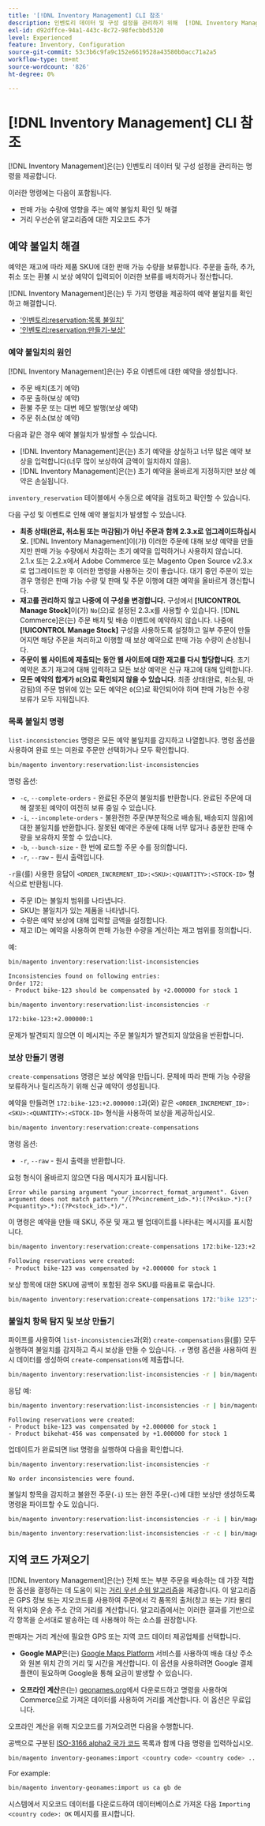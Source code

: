 ```yaml
---
title: '[!DNL Inventory Management] CLI 참조'
description: 인벤토리 데이터 및 구성 설정을 관리하기 위해  [!DNL Inventory Management] 모듈에서 제공하는 명령에 대해 알아봅니다.
exl-id: d92dffce-94a1-443c-8c72-98fecbbd5320
level: Experienced
feature: Inventory, Configuration
source-git-commit: 53c3b6c9fa9c152e6619528a43580b0acc71a2a5
workflow-type: tm+mt
source-wordcount: '826'
ht-degree: 0%

---
```


# [!DNL Inventory Management] CLI 참조

[!DNL Inventory Management]은(는) 인벤토리 데이터 및 구성 설정을 관리하는 명령을 제공합니다.

이러한 명령에는 다음이 포함됩니다.

- 판매 가능 수량에 영향을 주는 예약 불일치 확인 및 해결
- 거리 우선순위 알고리즘에 대한 지오코드 추가

## 예약 불일치 해결

예약은 재고에 따라 제품 SKU에 대한 판매 가능 수량을 보류합니다. 주문을 출하, 추가, 취소 또는 환불 시 보상 예약이 입력되어 이러한 보류를 배치하거나 정산합니다.

[!DNL Inventory Management]은(는) 두 가지 명령을 제공하여 예약 불일치를 확인하고 해결합니다.

- [&#39;인벤토리:reservation:목록 불일치&#39;](#list-inconsistencies-command)
- [&#39;인벤토리:reservation:만들기-보상&#39;](#create-compensations-command)

### 예약 불일치의 원인

[!DNL Inventory Management]은(는) 주요 이벤트에 대한 예약을 생성합니다.

- 주문 배치(초기 예약)
- 주문 출하(보상 예약)
- 환불 주문 또는 대변 메모 발행(보상 예약)
- 주문 취소(보상 예약)

다음과 같은 경우 예약 불일치가 발생할 수 있습니다.

- [!DNL Inventory Management]은(는) 초기 예약을 상실하고 너무 많은 예약 보상을 입력합니다(너무 많이 보상하여 금액이 일치하지 않음).
- [!DNL Inventory Management]은(는) 초기 예약을 올바르게 지정하지만 보상 예약은 손실됩니다.

`inventory_reservation` 테이블에서 수동으로 예약을 검토하고 확인할 수 있습니다.

다음 구성 및 이벤트로 인해 예약 불일치가 발생할 수 있습니다.

- **최종 상태(완료, 취소됨 또는 마감됨)가 아닌 주문과 함께 2.3.x로 업그레이드하십시오.** [!DNL Inventory Management]이(가) 이러한 주문에 대해 보상 예약을 만들지만 판매 가능 수량에서 차감하는 초기 예약을 입력하거나 사용하지 않습니다. 2.1.x 또는 2.2.x에서 Adobe Commerce 또는 Magento Open Source v2.3.x로 업그레이드한 후 이러한 명령을 사용하는 것이 좋습니다. 대기 중인 주문이 있는 경우 명령은 판매 가능 수량 및 판매 및 주문 이행에 대한 예약을 올바르게 갱신합니다.
- **재고를 관리하지 않고 나중에 이 구성을 변경합니다.** 구성에서 **[!UICONTROL Manage Stock]**&#x200B;이(가) `No`(으)로 설정된 2.3.x를 사용할 수 있습니다. [!DNL Commerce]은(는) 주문 배치 및 배송 이벤트에 예약하지 않습니다. 나중에 **[!UICONTROL Manage Stock]** 구성을 사용하도록 설정하고 일부 주문이 만들어지면 해당 주문을 처리하고 이행할 때 보상 예약으로 판매 가능 수량이 손상됩니다.
- **주문이 웹 사이트에 제출되는 동안 웹 사이트에 대한 재고를 다시 할당합니다**. 초기 예약은 초기 재고에 대해 입력하고 모든 보상 예약은 신규 재고에 대해 입력합니다.
- **모든 예약의 합계가 `0`(으)로 확인되지 않을 수 있습니다.** 최종 상태(완료, 취소됨, 마감됨)의 주문 범위에 있는 모든 예약은 `0`(으)로 확인되어야 하며 판매 가능한 수량 보류가 모두 지워집니다.

### 목록 불일치 명령

`list-inconsistencies` 명령은 모든 예약 불일치를 감지하고 나열합니다. 명령 옵션을 사용하여 완료 또는 미완료 주문만 선택하거나 모두 확인합니다.

```bash
bin/magento inventory:reservation:list-inconsistencies
```

명령 옵션:

- `-c`, `--complete-orders` - 완료된 주문의 불일치를 반환합니다. 완료된 주문에 대해 잘못된 예약이 여전히 보류 중일 수 있습니다.
- `-i`, `--incomplete-orders` - 불완전한 주문(부분적으로 배송됨, 배송되지 않음)에 대한 불일치를 반환합니다. 잘못된 예약은 주문에 대해 너무 많거나 충분한 판매 수량을 보유하지 못할 수 있습니다.
- `-b`, `--bunch-size` - 한 번에 로드할 주문 수를 정의합니다.
- `-r`, `--raw` - 원시 출력입니다.

`-r`을(를) 사용한 응답이 `<ORDER_INCREMENT_ID>:<SKU>:<QUANTITY>:<STOCK-ID>` 형식으로 반환됩니다.

- 주문 ID는 불일치 범위를 나타냅니다.
- SKU는 불일치가 있는 제품을 나타냅니다.
- 수량은 예약 보상에 대해 입력할 금액을 설정합니다.
- 재고 ID는 예약을 사용하여 판매 가능한 수량을 계산하는 재고 범위를 정의합니다.

예:

```bash
bin/magento inventory:reservation:list-inconsistencies

Inconsistencies found on following entries:
Order 172:
- Product bike-123 should be compensated by +2.000000 for stock 1
```

```bash
bin/magento inventory:reservation:list-inconsistencies -r

172:bike-123:+2.000000:1
```

문제가 발견되지 않으면 이 메시지는 주문 불일치가 발견되지 않았음을 반환합니다.

### 보상 만들기 명령

`create-compensations` 명령은 보상 예약을 만듭니다. 문제에 따라 판매 가능 수량을 보류하거나 릴리즈하기 위해 신규 예약이 생성됩니다.

예약을 만들려면 `172:bike-123:+2.000000:1`과(와) 같은 `<ORDER_INCREMENT_ID>:<SKU>:<QUANTITY>:<STOCK-ID>` 형식을 사용하여 보상을 제공하십시오.

```bash
bin/magento inventory:reservation:create-compensations
```

명령 옵션:

- `-r`, `--raw` - 원시 출력을 반환합니다.

요청 형식이 올바르지 않으면 다음 메시지가 표시됩니다.

```
Error while parsing argument "your_incorrect_format_argument". Given argument does not match pattern "/(?P<increment_id>.*):(?P<sku>.*):(?P<quantity>.*):(?P<stock_id>.*)/".
```

이 명령은 예약을 만들 때 SKU, 주문 및 재고 별 업데이트를 나타내는 메시지를 표시합니다.

```bash
bin/magento inventory:reservation:create-compensations 172:bike-123:+2.000000:1

Following reservations were created:
- Product bike-123 was compensated by +2.000000 for stock 1
```

보상 항목에 대한 SKU에 공백이 포함된 경우 SKU를 따옴표로 묶습니다.

```bash
bin/magento inventory:reservation:create-compensations 172:"bike 123":+2.000000:1
```

### 불일치 항목 탐지 및 보상 만들기

파이프를 사용하여 `list-inconsistencies`과(와) `create-compensations`을(를) 모두 실행하여 불일치를 감지하고 즉시 보상을 만들 수 있습니다. `-r` 명령 옵션을 사용하여 원시 데이터를 생성하여 `create-compensations`에 제출합니다.

```bash
bin/magento inventory:reservation:list-inconsistencies -r | bin/magento inventory:reservation:create-compensations
```

응답 예:

```bash
bin/magento inventory:reservation:list-inconsistencies -r | bin/magento inventory:reservation:create-compensations
```

```
Following reservations were created:
- Product bike-123 was compensated by +2.000000 for stock 1
- Product bikehat-456 was compensated by +1.000000 for stock 1
```

업데이트가 완료되면 list 명령을 실행하여 다음을 확인합니다.

```bash
bin/magento inventory:reservation:list-inconsistencies -r
```

```
No order inconsistencies were found.
```

불일치 항목을 감지하고 불완전 주문(`-i`) 또는 완전 주문(`-c`)에 대한 보상만 생성하도록 명령을 파이프할 수도 있습니다.

```bash
bin/magento inventory:reservation:list-inconsistencies -r -i | bin/magento inventory:reservation:create-compensations
```

```bash
bin/magento inventory:reservation:list-inconsistencies -r -c | bin/magento inventory:reservation:create-compensations
```

## 지역 코드 가져오기

[!DNL Inventory Management]은(는) 전체 또는 부분 주문을 배송하는 데 가장 적합한 옵션을 결정하는 데 도움이 되는 [거리 우선 순위 알고리즘](distance-priority-algorithm.md)을 제공합니다. 이 알고리즘은 GPS 정보 또는 지오코드를 사용하여 주문에서 각 품목의 출처(창고 또는 기타 물리적 위치)와 운송 주소 간의 거리를 계산합니다. 알고리즘에서는 이러한 결과를 기반으로 각 항목을 순서대로 발송하는 데 사용해야 하는 소스를 권장합니다.

판매자는 거리 계산에 필요한 GPS 또는 지역 코드 데이터 제공업체를 선택합니다.

- **Google MAP**&#x200B;은(는) [Google Maps Platform](https://mapsplatform.google.com/) 서비스를 사용하여 배송 대상 주소와 원본 위치 간의 거리 및 시간을 계산합니다. 이 옵션을 사용하려면 Google 결제 플랜이 필요하며 Google을 통해 요금이 발생할 수 있습니다.

- **오프라인 계산**&#x200B;은(는) [geonames.org](https://www.geonames.org/)에서 다운로드하고 명령을 사용하여 Commerce으로 가져온 데이터를 사용하여 거리를 계산합니다. 이 옵션은 무료입니다.

오프라인 계산을 위해 지오코드를 가져오려면 다음을 수행합니다.

공백으로 구분된 [ISO-3166 alpha2 국가 코드](https://www.geonames.org/countries/) 목록과 함께 다음 명령을 입력하십시오.

```bash
bin/magento inventory-geonames:import <country code> <country code> ...
```

For example:

```bash
bin/magento inventory-geonames:import us ca gb de
```

시스템에서 지오코드 데이터를 다운로드하여 데이터베이스로 가져온 다음 `Importing <country code>: OK` 메시지를 표시합니다.
